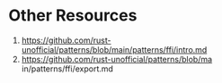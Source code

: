 


# Other Resources
1. https://github.com/rust-unofficial/patterns/blob/main/patterns/ffi/intro.md
1. https://github.com/rust-unofficial/patterns/blob/ma in/patterns/ffi/export.md